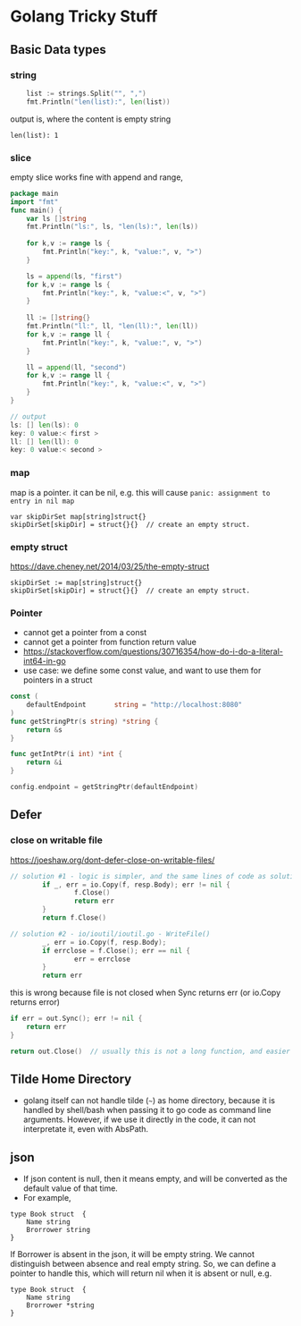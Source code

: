 # Golang Tricky Stuff

## Basic Data types
### string
```go
	list := strings.Split("", ",")
	fmt.Println("len(list):", len(list))
```
output is, where the content is empty string 
```
len(list): 1
```
### slice 
empty slice works fine with append and range,
```go
package main
import "fmt"
func main() {
    var ls []string
    fmt.Println("ls:", ls, "len(ls):", len(ls))
	
    for k,v := range ls {
	    fmt.Println("key:", k, "value:", v, ">")
    }

    ls = append(ls, "first")
    for k,v := range ls {
	    fmt.Println("key:", k, "value:<", v, ">")
    }
	
    ll := []string{}
    fmt.Println("ll:", ll, "len(ll):", len(ll))
    for k,v := range ll {
	    fmt.Println("key:", k, "value:", v, ">")
    }

    ll = append(ll, "second")
    for k,v := range ll {
	    fmt.Println("key:", k, "value:<", v, ">")
    }
}

// output
ls: [] len(ls): 0
key: 0 value:< first >
ll: [] len(ll): 0
key: 0 value:< second >
```

### map
map is a pointer. it can be nil, e.g. this will cause ```panic: assignment to entry in nil map```
```
var skipDirSet map[string]struct{}
skipDirSet[skipDir] = struct{}{}  // create an empty struct.
```

### empty struct
https://dave.cheney.net/2014/03/25/the-empty-struct
```
skipDirSet := map[string]struct{}
skipDirSet[skipDir] = struct{}{}  // create an empty struct.
```
### Pointer
* cannot get a pointer from a const
* cannot get a pointer from function return value
* https://stackoverflow.com/questions/30716354/how-do-i-do-a-literal-int64-in-go
* use case: we define some const value, and want to use them for pointers in a struct
```go
const (
	defaultEndpoint       string = "http://localhost:8080"
)
func getStringPtr(s string) *string {
	return &s
}

func getIntPtr(i int) *int {
	return &i
}

config.endpoint = getStringPtr(defaultEndpoint)
```

## Defer
### close on writable file
https://joeshaw.org/dont-defer-close-on-writable-files/
```go
// solution #1 - logic is simpler, and the same lines of code as solution #2
        if _, err = io.Copy(f, resp.Body); err != nil {
                f.Close()
                return err
        }
        return f.Close()

// solution #2 - io/ioutil/ioutil.go - WriteFile()
        _, err = io.Copy(f, resp.Body);
        if errclose = f.Close(); err == nil {
                err = errclose
        }
        return err

```

this is wrong because file is not closed when Sync returns err (or io.Copy returns error)
```go
if err = out.Sync(); err != nil {
    return err
}

return out.Close()  // usually this is not a long function, and easier to make sure that it is closed.
```
## Tilde Home Directory
* golang itself can not handle tilde (```~```) as home directory, because it is handled by shell/bash when passing it to go code as command line arguments. However, if we use it directly in the code, it can not interpretate it, even with AbsPath.

## json
* If json content is null, then it means empty, and will be converted as the default value of that time.
* For example, 
```
type Book struct  {
    Name string
    Brorrower string    
}
```
If Borrower is absent in the json, it will be empty string. We cannot distinguish between absence and real empty string. So, we can define a pointer to handle this, which will return nil when it is absent or null, e.g.
```
type Book struct  {
    Name string
    Brorrower *string    
}
```
